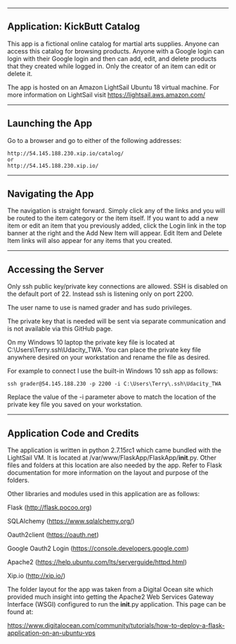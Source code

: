 -----------------------------
Application: KickButt Catalog 
------------------------------
This app is a fictional online catalog for martial arts supplies. Anyone can
access this catalog for browsing products. Anyone with a Google login can login
with their Google login and then can add, edit, and delete products that they
created while logged in. Only the creator of an item can edit or delete it.

The app is hosted on an Amazon LightSail Ubuntu 18 virtual machine. For more
information on LightSail visit https://lightsail.aws.amazon.com/

-----------------
Launching the App
-----------------
Go to a browser and go to either of the following addresses:

	http://54.145.188.230.xip.io/catalog/
	or
	http://54.145.188.230.xip.io/
	
------------------
Navigating the App
------------------
The navigation is straight forward. Simply click any of the links and you will
be routed to the item category or the item itself. If you want to add a new 
item or edit an item that you previously added, click the Login link in the
top banner at the right and the Add New Item will appear. Edit Item and Delete
Item links will also appear for any items that you created.

--------------------
Accessing the Server
--------------------
Only ssh public key/private key connections are allowed. SSH is disabled on
the default port of 22. Instead ssh is listening only on port 2200. 

The user name to use is named grader and has sudo privileges.

The private key that is needed will be sent via separate communication and is
not available via this GitHub page. 

On my Windows 10 laptop the private key file is located at C:\Users\Terry\.ssh\Udacity_TWA.
You can place the private key file anywhere desired on your workstation and 
rename the file as desired.

For example to connect I use the built-in Windows 10 ssh app as follows:

	ssh grader@54.145.188.230 -p 2200 -i C:\Users\Terry\.ssh\Udacity_TWA
	
Replace the value of the -i parameter above to match the location of the 
private key file you saved on your workstation.

----------------------------
Application Code and Credits
----------------------------
The application is written in python 2.7.15rc1 which came bundled with the
LightSail VM. It is located at /var/www/FlaskApp/FlaskApp/__init__.py. Other
files and folders at this location are also needed by the app. Refer to Flask
documentation for more information on the layout and purpose of the folders.

Other libraries and modules used in this application are as follows:

Flask (http://flask.pocoo.org)

SQLAlchemy (https://www.sqlalchemy.org/)

Oauth2client (https://oauth.net)

Google Oauth2 Login (https://console.developers.google.com)

Apache2 (https://help.ubuntu.com/lts/serverguide/httpd.html)

Xip.io (http://xip.io/)

The folder layout for the app was taken from a Digital Ocean site which 
provided much insight into getting the Apache2 Web Services Gateway Interface
(WSGI) configured to run the __init__.py application. This page can be found
at:

https://www.digitalocean.com/community/tutorials/how-to-deploy-a-flask-application-on-an-ubuntu-vps
